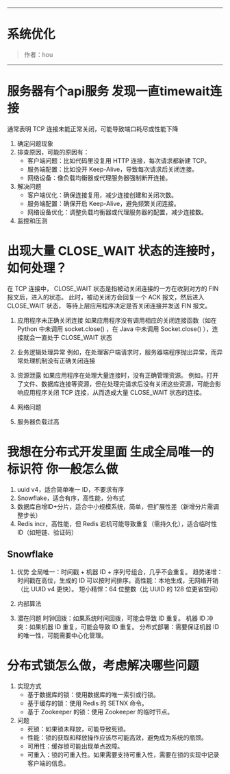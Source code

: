 ------

# 系统优化


> 作者：hou
------
# 服务器有个api服务 发现一直timewait连接
通常表明 TCP 连接未能正常关闭，可能导致端口耗尽或性能下降

1. 确定问题现象
2. 排查原因，可能的原因有：
    - ​客户端问题​​：比如代码里没复用 HTTP 连接，每次请求都新建 TCP。
    - ​​服务端配置​​：比如没开 Keep-Alive，导致每次请求后关闭连接。
    - ​​网络设备​​：像负载均衡器或代理服务器强制断开连接。
3. 解决问题
    - 客户端优化：确保连接复用，减少连接创建和关闭次数。
    - 服务端配置：确保开启 Keep-Alive，避免频繁关闭连接。
    - 网络设备优化：调整负载均衡器或代理服务器的配置，减少连接数。
4. 监控和压测

# 出现大量 CLOSE_WAIT 状态的连接时，如何处理？
在 TCP 连接中， CLOSE_WAIT 状态是指被动关闭连接的一方在收到对方的 FIN 报文后，进入的状态。
此时，被动关闭方会回复一个 ACK 报文，然后进入 CLOSE_WAIT 状态，
等待上层应用程序决定是否关闭连接并发送 FIN 报文。

1. 应用程序未正确关闭连接
如果应用程序没有调用相应的关闭连接函数（如在 Python 中未调用 socket.close() ，在 Java 中未调用 Socket.close() ），连接就会一直处于 CLOSE_WAIT 状态

2. 业务逻辑处理异常
例如，在处理客户端请求时，服务器端程序抛出异常，而异常处理机制没有正确关闭连接

3. 资源泄露
如果应用程序在处理大量连接时，没有正确管理资源。
例如，打开了文件、数据库连接等资源，但在处理完请求后没有关闭这些资源，可能会影响应用程序关闭 TCP 连接，从而造成大量 CLOSE_WAIT 状态的连接。

4. 网络问题
5. 服务器负载过高

# 我想在分布式开发里面 生成全局唯一的标识符 你一般怎么做
1. uuid v4，适合简单唯一 ID，不要求有序
2. Snowflake，适合有序，高性能，分布式
3. 数据库自增ID+分片，适合中小规模系统，简单，但扩展性差（新增分片需调整步长）
4. Redis incr，高性能，但 ​​Redis 宕机可能导致重复​​（需持久化），适合临时性 ID（如短链、验证码）

## Snowflake
1. 优势
​​全局唯一​​：时间戳 + 机器 ID + 序列号组合，几乎不会重复。
趋势递增​​：时间戳在高位，生成的 ID 可以按时间排序。
​高性能​​：本地生成，无网络开销（比 UUID v4 更快）。
​短小精悍​​：64 位整数（比 UUID 的 128 位更省空间）

2. 内部算法
3. 潜在问题
时钟回拨：如果系统时间回拨，可能会导致 ID 重复。
机器 ID 冲突：如果机器 ID 重复，可能会导致 ID 重复。
​分布式部署：需要保证机器 ID 的唯一性，可能需要中心化管理。

# 分布式锁怎么做，考虑解决哪些问题
1. 实现方式
    - 基于数据库的锁：使用数据库的唯一索引或行锁。
    - 基于缓存的锁：使用 Redis 的 SETNX 命令。
    - 基于 Zookeeper 的锁：使用 Zookeeper 的临时节点。
2. 问题
    - 死锁：如果锁未释放，可能导致死锁。
    - 性能：锁的获取和释放操作应该尽可能高效，避免成为系统的瓶颈。
    - 可用性：缓存锁可能出现单点故障。
    - 可重入：锁的可重入性。如果需要支持可重入性，需要在锁的实现中记录客户端的信息。
